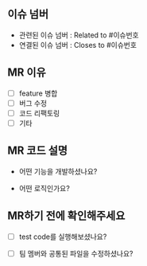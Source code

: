 ## 이슈 넘버
- 관련된 이슈 넘버 : Related to #이슈번호
- 연결된 이슈 넘버 : Closes to #이슈번호

## MR 이유
- [ ] feature 병합
- [ ] 버그 수정
- [ ] 코드 리팩토링
- [ ] 기타

## MR 코드 설명
- 어떤 기능을 개발하셨나요?

- 어떤 로직인가요?


## MR하기 전에 확인해주세요
- [ ] test code를 실행해보셨나요?
- [ ] 팀 멤버와 공통된 파일을 수정하셨나요?


